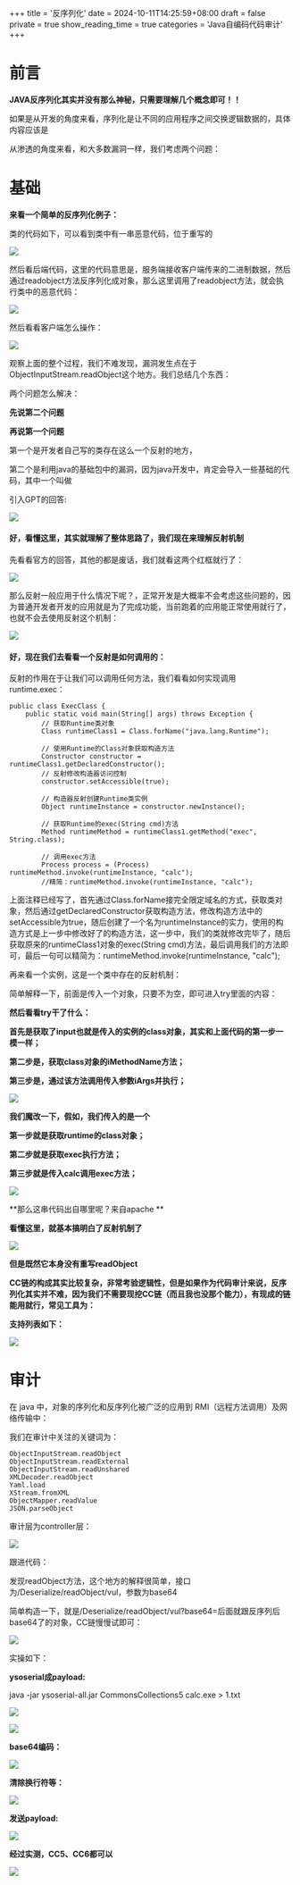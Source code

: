 +++
title = '反序列化'
date = 2024-10-11T14:25:59+08:00
draft = false
private = true
show_reading_time = true
categories = 'Java自编码代码审计'
+++

# 前言

**JAVA反序列化其实并没有那么神秘，只需要理解几个概念即可！！**

如果是从开发的角度来看，序列化是让不同的应用程序之间交换逻辑数据的，具体内容应该是

从渗透的角度来看，和大多数漏洞一样，我们考虑两个问题：

# **基础**

**来看一个简单的反序列化例子：**

类的代码如下，可以看到类中有一串恶意代码，位于重写的

![](/sj_img/WEBRESOURCEa98204dc30e9afbbc51d8f05dee04925image.png)

然后看后端代码，这里的代码意思是，服务端接收客户端传来的二进制数据，然后通过readobject方法反序列化成对象，那么这里调用了readobject方法，就会执行类中的恶意代码：

![](/sj_img/WEBRESOURCE69059152a8eb2e215b55cdad94fcebe5image.png)

然后看看客户端怎么操作：

![](/sj_img/WEBRESOURCE1367ecec723bf3562dc69526d1e55691image.png)

观察上面的整个过程，我们不难发现，漏洞发生点在于ObjectInputStream.readObject这个地方。我们总结几个东西：

两个问题怎么解决：

**先说第二个问题**

**再说第一个问题**

第一个是开发者自己写的类存在这么一个反射的地方，

第二个是利用java的基础包中的漏洞，因为java开发中，肯定会导入一些基础的代码，其中一个叫做

引入GPT的回答:

![](/sj_img/WEBRESOURCEec692797c2a69439d66c3aa54e8e11d3image.png)

#### **好，看懂这里，其实就理解了整体思路了，我们现在来理解反射机制**

先看看官方的回答，其他的都是废话，我们就看这两个红框就行了：

![](/sj_img/WEBRESOURCE394a7e2b59200f87b1013379c959bd49image.png)

那么反射一般应用于什么情况下呢？，正常开发是大概率不会考虑这些问题的，因为普通开发者开发的应用就是为了完成功能，当前跑着的应用能正常使用就行了，也就不会去使用反射这个机制：

![](/sj_img/WEBRESOURCE50b52a9d808768ca28299131a90365f0image.png)

#### 好，现在我们去看看一个反射是如何调用的：

反射的作用在于让我们可以调用任何方法，我们看看如何实现调用runtime.exec：

```
public class ExecClass {
    public static void main(String[] args) throws Exception {
        // 获取Runtime类对象
        Class runtimeClass1 = Class.forName("java.lang.Runtime");

        // 使用Runtime的Class对象获取构造方法
        Constructor constructor = runtimeClass1.getDeclaredConstructor();
        // 反射修改构造器访问控制
        constructor.setAccessible(true);

        // 构造器反射创建Runtime类实例
        Object runtimeInstance = constructor.newInstance();

        // 获取Runtime的exec(String cmd)方法
        Method runtimeMethod = runtimeClass1.getMethod("exec", String.class);

        // 调用exec方法
        Process process = (Process) runtimeMethod.invoke(runtimeInstance, "calc");
        //精简：runtimeMethod.invoke(runtimeInstance, "calc");
```

上面注释已经写了，首先通过Class.forName接完全限定域名的方式，获取类对象，然后通过getDeclaredConstructor获取构造方法，修改构造方法中的setAccessible为true，随后创建了一个名为runtimeInstance的实力，使用的构造方式是上一步中修改好了的构造方法，这一步中，我们的类就修改完毕了，随后获取原来的runtimeClass1对象的exec(String cmd)方法，最后调用我们的方法即可，最后一句可以精简为：runtimeMethod.invoke(runtimeInstance, "calc");

再来看一个实例，这是一个类中存在的反射机制：

简单解释一下，前面是传入一个对象，只要不为空，即可进入try里面的内容：

**然后看看try干了什么：**

**首先是获取了input也就是传入的实例的class对象，其实和上面代码的第一步一模一样；**

**第二步是，获取class对象的iMethodName方法；**

**第三步是，通过该方法调用传入参数iArgs并执行；**

![](/sj_img/WEBRESOURCE435cff8ae98ed54e7f3414a0c8acabe4image.png)

**我们魔改一下，假如，我们传入的是一个**

**第一步就是获取runtime的class对象；**

**第二步就是获取exec执行方法；**

**第三步就是传入calc调用exec方法；**

![](/sj_img/WEBRESOURCE421dadb116b15d95b18e357a0f47846fimage.png)

**那么这串代码出自哪里呢？来自apache **

**看懂这里，就基本搞明白了反射机制了**

![](/sj_img/WEBRESOURCEd3a054d72972bb4eb8ea26a135b3390eimage.png)

**但是既然它本身没有重写readObject**

**CC链的构成其实比较复杂，非常考验逻辑性，但是如果作为代码审计来说，反序列化其实并不难，因为我们不需要现挖CC链（而且我也没那个能力），有现成的链能用就行，常见工具为：**

**支持列表如下：**

![](/sj_img/WEBRESOURCE9bd1419cfefbb895b20357501fcf92a9image.png)

# **审计**

在 java 中，对象的序列化和反序列化被广泛的应用到 RMI（远程方法调用）及网络传输中：

我们在审计中关注的关键词为：

```
ObjectInputStream.readObject
ObjectInputStream.readExternal
ObjectInputStream.readUnshared
XMLDecoder.readObject
Yaml.load
XStream.fromXML
ObjectMapper.readValue
JSON.parseObject
```

审计层为controller层：

![](/sj_img/WEBRESOURCE61c592a7f354d0b84272f63cea54d732image.png)

跟进代码：

发现readObject方法，这个地方的解释很简单，接口为/Deserialize/readObject/vul，参数为base64

简单构造一下，就是/Deserialize/readObject/vul?base64=后面就跟反序列后base64了的对象，CC链慢慢试即可：

![](/sj_img/WEBRESOURCEe707f7d1b019e366f7e6176045daff9cimage.png)

实操如下：

**ysoserial成payload:**

java -jar ysoserial-all.jar CommonsCollections5 calc.exe > 1.txt

![](/sj_img/WEBRESOURCE26fae081af89e0dc6ad533a3ed2c5978image.png)

![](/sj_img/WEBRESOURCEecba0d6b5ad227e5954a47befb937150image.png)

**base64编码：**

![](/sj_img/WEBRESOURCEb007c78dbf7503a2ec18363e35ff7a3fimage.png)

**清除换行符等：**

![](/sj_img/WEBRESOURCE911c6fb0700dba8bc9606dc9b9736d8aimage.png)

**发送payload:**

![](/sj_img/WEBRESOURCEbfdb716bdb63a1ea113655acde4b88ebimage.png)

**经过实测，CC5、CC6都可以**

![](/sj_img/WEBRESOURCEa51fc6235a9b8e5729f7fa732057d5dbimage.png)